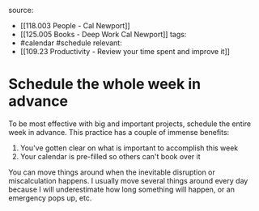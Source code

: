 source: 
- [[118.003 People - Cal Newport]] 
- [[125.005 Books - Deep Work Cal Newport]]
tags:
- #calendar #schedule
relevant:
- [[109.23 Productivity - Review your time spent and improve it]]

# Schedule the whole week in advance

To be most effective with big and important projects, schedule the entire week in advance. This practice has a couple of immense benefits:
1. You've gotten clear on what is important to accomplish this week
2. Your calendar is pre-filled so others can't book over it

You can move things around when the inevitable disruption or miscalculation happens. I usually move several things around every day because I will underestimate how long something will happen, or an emergency pops up, etc.

